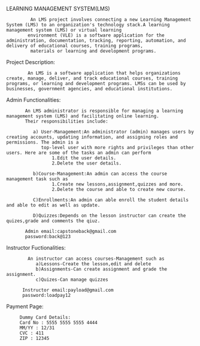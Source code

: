 LEARNING MANAGEMENT SYSTEM(LMS)

             An LMS project involves connecting a new Learning Management System (LMS) to an organization's technology stack.A learning management system (LMS) or virtual learning 
            environment (VLE) is a software application for the administration, documentation, tracking, reporting, automation, and delivery of educational courses, training programs, 
             materials or learning and development programs.

Project Description:

            An LMS is a software application that helps organizations create, manage, deliver, and track educational courses, training programs, or learning and development programs. LMSs can be used by businesses, government agencies, and educational institutions.


Admin Functionalities:

           An LMS administrator is responsible for managing a learning management system (LMS) and facilitating online learning.
           Their responsibilities include:

              a) User-Management:An administrator (admin) manages users by creating accounts, updating information, and assigning roles and permissions. The admin is a 
                 top-level user with more rights and privileges than other users. Here are some of the tasks an admin can perform
                     1.Edit the user details.
                     2.Delete the user details.

              b)Course-Management:An admin can access the course management task such as
                     1.Create new lessons,assignment,quizzes and more.
                     2.Delete the course and able to create new course.

              C)Enrollments:An admin can able enroll the student details and able to edit as well as update.

              D)Quizzes:Depends on the lesson instructor can create the quizes,grade and comments the qiuz.
              
           Admin email:capstoneback@gmail.com
           password:back@123

Instructor Fuctionalities:

            An instructor can access courses-Management such as
               a)Lessons-Create the lesson,edit and delete
               b)Assignments-Can create assignment and grade the assignment.
               c)Quizes-Can manage quizzes

          Instructor email:payload@gmail.com
          password:loadpay12
          
  Payment Page:

         Dummy Card Details:
         Card No : 5555 5555 5555 4444
         MM/YY : 12/31
         CVC : 411
         ZIP : 12345 
          
          
        
